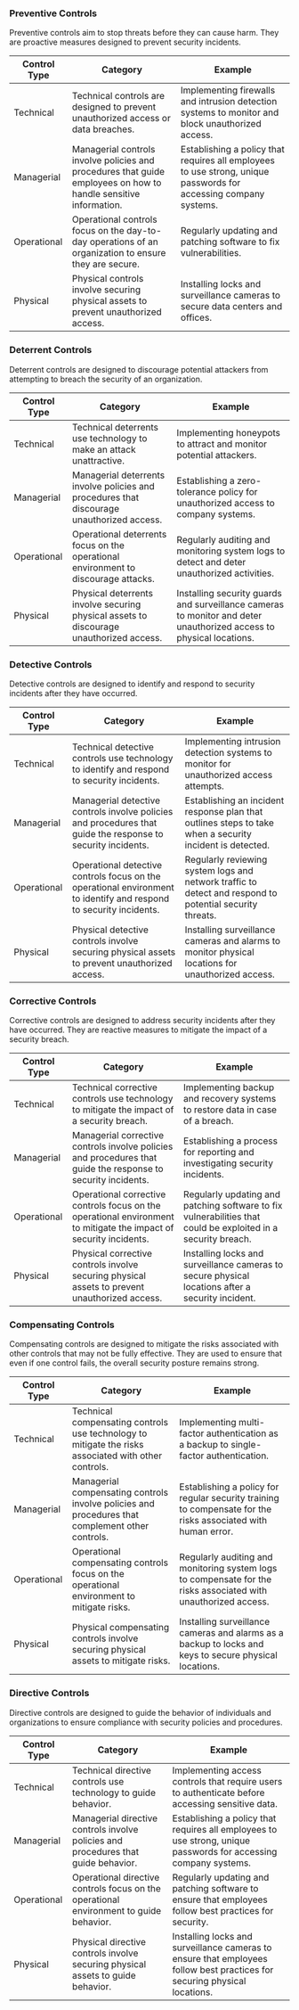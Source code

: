 ### Preventive Controls

Preventive controls aim to stop threats before they can cause harm. They are proactive measures designed to prevent security incidents.

| Control Type | Category                                                                                                         | Example                                                                                                          |
| ------------ | ---------------------------------------------------------------------------------------------------------------- | ---------------------------------------------------------------------------------------------------------------- |
| Technical    | Technical controls are designed to prevent unauthorized access or data breaches.                                 | Implementing firewalls and intrusion detection systems to monitor and block unauthorized access.                 |
| Managerial   | Managerial controls involve policies and procedures that guide employees on how to handle sensitive information. | Establishing a policy that requires all employees to use strong, unique passwords for accessing company systems. |
| Operational  | Operational controls focus on the day-to-day operations of an organization to ensure they are secure.            | Regularly updating and patching software to fix vulnerabilities.                                                 |
| Physical     | Physical controls involve securing physical assets to prevent unauthorized access.                               | Installing locks and surveillance cameras to secure data centers and offices.                                    |

### Deterrent Controls

Deterrent controls are designed to discourage potential attackers from attempting to breach the security of an organization.

|Control Type|Category|Example|
|---|---|---|
|Technical|Technical deterrents use technology to make an attack unattractive.|Implementing honeypots to attract and monitor potential attackers.|
|Managerial|Managerial deterrents involve policies and procedures that discourage unauthorized access.|Establishing a zero-tolerance policy for unauthorized access to company systems.|
|Operational|Operational deterrents focus on the operational environment to discourage attacks.|Regularly auditing and monitoring system logs to detect and deter unauthorized activities.|
|Physical|Physical deterrents involve securing physical assets to discourage unauthorized access.|Installing security guards and surveillance cameras to monitor and deter unauthorized access to physical locations.|

### Detective Controls

Detective controls are designed to identify and respond to security incidents after they have occurred.

|Control Type|Category|Example|
|---|---|---|
|Technical|Technical detective controls use technology to identify and respond to security incidents.|Implementing intrusion detection systems to monitor for unauthorized access attempts.|
|Managerial|Managerial detective controls involve policies and procedures that guide the response to security incidents.|Establishing an incident response plan that outlines steps to take when a security incident is detected.|
|Operational|Operational detective controls focus on the operational environment to identify and respond to security incidents.|Regularly reviewing system logs and network traffic to detect and respond to potential security threats.|
|Physical|Physical detective controls involve securing physical assets to prevent unauthorized access.|Installing surveillance cameras and alarms to monitor physical locations for unauthorized access.|

### Corrective Controls

Corrective controls are designed to address security incidents after they have occurred. They are reactive measures to mitigate the impact of a security breach.

|Control Type|Category|Example|
|---|---|---|
|Technical|Technical corrective controls use technology to mitigate the impact of a security breach.|Implementing backup and recovery systems to restore data in case of a breach.|
|Managerial|Managerial corrective controls involve policies and procedures that guide the response to security incidents.|Establishing a process for reporting and investigating security incidents.|
|Operational|Operational corrective controls focus on the operational environment to mitigate the impact of security incidents.|Regularly updating and patching software to fix vulnerabilities that could be exploited in a security breach.|
|Physical|Physical corrective controls involve securing physical assets to prevent unauthorized access.|Installing locks and surveillance cameras to secure physical locations after a security incident.|

### Compensating Controls

Compensating controls are designed to mitigate the risks associated with other controls that may not be fully effective. They are used to ensure that even if one control fails, the overall security posture remains strong.

|Control Type|Category|Example|
|---|---|---|
|Technical|Technical compensating controls use technology to mitigate the risks associated with other controls.|Implementing multi-factor authentication as a backup to single-factor authentication.|
|Managerial|Managerial compensating controls involve policies and procedures that complement other controls.|Establishing a policy for regular security training to compensate for the risks associated with human error.|
|Operational|Operational compensating controls focus on the operational environment to mitigate risks.|Regularly auditing and monitoring system logs to compensate for the risks associated with unauthorized access.|
|Physical|Physical compensating controls involve securing physical assets to mitigate risks.|Installing surveillance cameras and alarms as a backup to locks and keys to secure physical locations.|

### Directive Controls

Directive controls are designed to guide the behavior of individuals and organizations to ensure compliance with security policies and procedures.

|Control Type|Category|Example|
|---|---|---|
|Technical|Technical directive controls use technology to guide behavior.|Implementing access controls that require users to authenticate before accessing sensitive data.|
|Managerial|Managerial directive controls involve policies and procedures that guide behavior.|Establishing a policy that requires all employees to use strong, unique passwords for accessing company systems.|
|Operational|Operational directive controls focus on the operational environment to guide behavior.|Regularly updating and patching software to ensure that employees follow best practices for security.|
|Physical|Physical directive controls involve securing physical assets to guide behavior.|Installing locks and surveillance cameras to ensure that employees follow best practices for securing physical locations.|